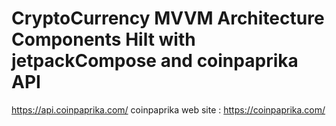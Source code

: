 # CryptoCurrency MVVM Architecture Components Hilt with jetpackCompose and coinpaprika API
https://api.coinpaprika.com/
coinpaprika web site : https://coinpaprika.com/

